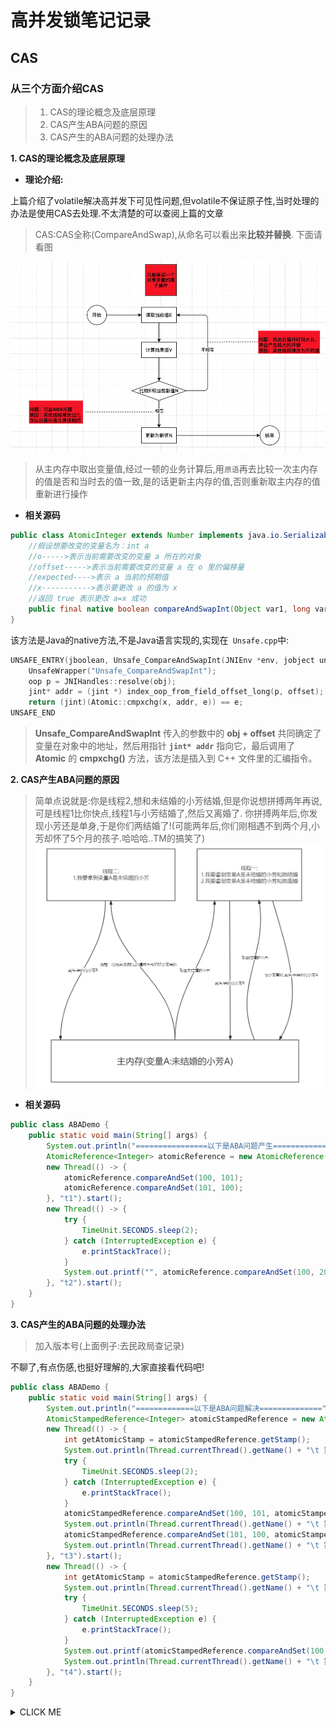 # 高并发锁笔记记录
## CAS
### 从三个方面介绍CAS
> 1. CAS的理论概念及底层原理
> 2. CAS产生ABA问题的原因
> 3. CAS产生的ABA问题的处理办法

**1. CAS的理论概念及底层原理**
- **理论介绍:**

上篇介绍了volatile解决高并发下可见性问题,但volatile不保证原子性,当时处理的办法是使用CAS去处理.不太清楚的可以查阅上篇的文章

> CAS:CAS全称(CompareAndSwap),从命名可以看出来**比较并替换**. 下面请看图

![CAS原理图](Img/CAS01.png)
> 从主内存中取出变量值,经过一顿的业务计算后,用`原语`再去比较一次主内存的值是否和当时去的值一致,是的话更新主内存的值,否则重新取主内存的值重新进行操作

- **相关源码**

```java
public class AtomicInteger extends Number implements java.io.Serializable{
    //假设想要改变的变量名为：int a
    //o----->表示当前需要改变的变量 a 所在的对象
    //offset----->表示当前需要改变的变量 a 在 o 里的偏移量
    //expected---->表示 a 当前的预期值
    //x----------->表示要更改 a 的值为 x
    //返回 true 表示更改 a=x 成功
    public final native boolean compareAndSwapInt(Object var1, long var2, int var4, int var5);
}
```
该方法是Java的native方法,不是Java语言实现的,实现在` Unsafe.cpp`中:
```C++
UNSAFE_ENTRY(jboolean, Unsafe_CompareAndSwapInt(JNIEnv *env, jobject unsafe, jobject obj, jlong offset, jint e, jint x))
    UnsafeWrapper("Unsafe_CompareAndSwapInt");
    oop p = JNIHandles::resolve(obj);
    jint* addr = (jint *) index_oop_from_field_offset_long(p, offset);
    return (jint)(Atomic::cmpxchg(x, addr, e)) == e;
UNSAFE_END
```
> **Unsafe_CompareAndSwapInt** 传入的参数中的 **obj + offset** 共同确定了变量在对象中的地址，然后用指针 **`jint* addr`** 指向它，最后调用了 **Atomic** 的 **cmpxchg()** 方法，该方法是插入到 C++ 文件里的汇编指令。

**2. CAS产生ABA问题的原因**
> 简单点说就是:你是线程2,想和未结婚的小芳结婚,但是你说想拼搏两年再说,可是线程1比你快点,线程1与小芳结婚了,然后又离婚了.
> 你拼搏两年后,你发现小芳还是单身,于是你们两结婚了!(可能两年后,你们刚相遇不到两个月,小芳却怀了5个月的孩子.哈哈哈..TM的搞笑了)
![ABA问题](Img/CAS02.png)
- **相关源码**
```java
public class ABADemo {
    public static void main(String[] args) {
        System.out.println("================以下是ABA问题产生============");
        AtomicReference<Integer> atomicReference = new AtomicReference(100);
        new Thread(() -> {
            atomicReference.compareAndSet(100, 101);
            atomicReference.compareAndSet(101, 100);
        }, "t1").start();
        new Thread(() -> {
            try {
                TimeUnit.SECONDS.sleep(2);
            } catch (InterruptedException e) {
                e.printStackTrace();
            }
            System.out.printf("", atomicReference.compareAndSet(100, 2019) + "\t" + atomicReference.toString());
        }, "t2").start();
    }
}
```
**3. CAS产生的ABA问题的处理办法**
> 加入版本号(上面例子:去民政局查记录)

不聊了,有点伤感,也挺好理解的,大家直接看代码吧!
```java
public class ABADemo {
    public static void main(String[] args) {
        System.out.println("=============以下是ABA问题解决==============");
        AtomicStampedReference<Integer> atomicStampedReference = new AtomicStampedReference<>(100, 1);
        new Thread(() -> {
            int getAtomicStamp = atomicStampedReference.getStamp();
            System.out.println(Thread.currentThread().getName() + "\t 第一次版本号:" + atomicStampedReference.getStamp());
            try {
                TimeUnit.SECONDS.sleep(2);
            } catch (InterruptedException e) {
                e.printStackTrace();
            }
            atomicStampedReference.compareAndSet(100, 101, atomicStampedReference.getStamp(), atomicStampedReference.getStamp() + 1);
            System.out.println(Thread.currentThread().getName() + "\t 第二次版本号:" + atomicStampedReference.getStamp());
            atomicStampedReference.compareAndSet(101, 100, atomicStampedReference.getStamp(), atomicStampedReference.getStamp() + 1);
            System.out.println(Thread.currentThread().getName() + "\t 第三次版本号:" + atomicStampedReference.getStamp());
        }, "t3").start();
        new Thread(() -> {
            int getAtomicStamp = atomicStampedReference.getStamp();
            System.out.println(Thread.currentThread().getName() + "\t 第1次版本号:" + atomicStampedReference.getStamp());
            try {
                TimeUnit.SECONDS.sleep(5);
            } catch (InterruptedException e) {
                e.printStackTrace();
            }
            System.out.printf(atomicStampedReference.compareAndSet(100, 2019, getAtomicStamp, getAtomicStamp + 1) + "\t" + atomicStampedReference.getReference().toString());
            System.out.println(Thread.currentThread().getName() + "\t 第2次版本号:" + atomicStampedReference.getStamp());
        }, "t4").start();
    }
}
```
<details>
<summary>CLICK ME</summary>

**<summary>标签与正文间一定要空一行！！！**
</details>
